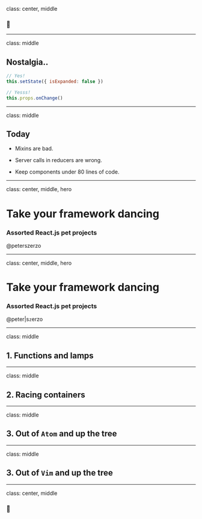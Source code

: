 class: center, middle

### 👋

---

class: middle

## Nostalgia..

```js
// Yes!
this.setState({ isExpanded: false })

// Yesss!
this.props.onChange()
```

---

class: middle

## Today

* Mixins are bad.

* Server calls in reducers are wrong.

* Keep components under 80 lines of code.

---

class: center, middle, hero

# Take your framework dancing

### Assorted React.js pet projects

@peterszerzo

---

class: center, middle, hero

# Take your framework dancing

### Assorted React.js pet projects

@peter|s`z`erzo

---

class: middle

## 1. Functions and lamps

---

class: middle

## 2. Racing containers

---

class: middle

## 3. Out of `Atom` and up the tree

---

class: middle

## 3. Out of `Vim` and up the tree

---

class: center, middle

### 🐣
